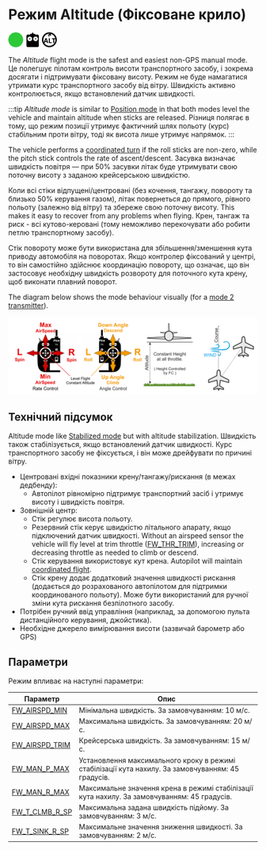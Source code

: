 # Режим Altitude (Фіксоване крило)

<img src="../../assets/site/difficulty_easy.png" title="Easy to fly" width="30px" />&nbsp;<img src="../../assets/site/remote_control.svg" title="Manual/Remote control required" width="30px" />&nbsp;<img src="../../assets/site/altitude_icon.svg" title="Altitude required (e.g. Baro, Rangefinder)" width="30px" />

The _Altitude_ flight mode is the safest and easiest non-GPS manual mode.
Це полегшує пілотам контроль висоти транспортного засобу, і зокрема досягати і підтримувати фіксовану висоту.
Режим не буде намагатися утримати курс транспортного засобу від вітру.
Швидкість активно контролюється, якщо встановлений датчик швидкості.

:::tip
_Altitude mode_ is similar to [Position mode](../flight_modes_fw/position.md) in that both modes level the vehicle and maintain altitude when sticks are released.
Різниця полягає в тому, що режим позиції утримує фактичний шлях польоту (курс) стабільним проти вітру, тоді як висота лише утримує напрямок.
:::

The vehicle performs a [coordinated turn](https://en.wikipedia.org/wiki/Coordinated_flight) if the roll sticks are non-zero, while the pitch stick controls the rate of ascent/descent.
Засувка визначає швидкість повітря — при 50% засувки літак буде утримувати свою поточну висоту з заданою крейсерською швидкістю.

Коли всі стіки відпущені/центровані (без кочення, тангажу, повороту та близько 50% керування газом), літак повернеться до прямого, рівного польоту (залежно від вітру) та збереже свою поточну висоту.
This makes it easy to recover from any problems when flying.
Крен, тангаж та риск - всі кутово-керовані (тому неможливо перекочувати або робити петлю транспортному засобу).

Стік повороту може бути використана для збільшення/зменшення кута приводу автомобіля на поворотах.
Якщо контролер фіксований у центрі, то він самостійно здійснює координацію повороту, що означає, що він застосовує необхідну швидкість розвороту для поточного кута крену, щоб виконати плавний поворот.

The diagram below shows the mode behaviour visually (for a [mode 2 transmitter](../getting_started/rc_transmitter_receiver.md#transmitter_modes)).

![Altitude Control FW](../../assets/flight_modes/altitude_fw.png)

## Технічний підсумок

Altitude mode like [Stabilized mode](../flight_modes_fw/stabilized.md) but with altitude stabilization.
Швидкість також стабілізується, якщо встановлений датчик швидкості.
Курс транспортного засобу не фіксується, і він може дрейфувати по причині вітру.

- Центровані вхідні показники крену/тангажу/рискання (в межах дедбенду):
  - Автопілот рівномірно підтримує транспортний засіб і утримує висоту і швидкість повітря.
- Зовнішній центр:
  - Стік регулює висота польоту.
  - Резервний стік керує швидкістю літального апарату, якщо підключений датчик швидкості. Without an airspeed sensor the vehicle will fly level at trim throttle ([FW_THR_TRIM](../advanced_config/parameter_reference.md#FW_THR_TRIM)), increasing or decreasing throttle as needed to climb or descend.
  - Стік керування використовує кут крена. Autopilot will maintain [coordinated flight](https://en.wikipedia.org/wiki/Coordinated_flight).
  - Стік крену додає додатковий значення швидкості рискання (додається до розрахованого автопілотом для підтримки координованого польоту).
    Може бути використаний для ручної зміни кута рискання безпілотного засобу.
- Потрібен ручний ввід управління (наприклад, за допомогою пульта дистанційного керування, джойстика).
- Необхідне джерело вимірювання висоти (зазвичай барометр або GPS)

## Параметри

Режим впливає на наступні параметри:

| Параметр                                                                                                                                                                                  | Опис                                                                                                                                               |
| ----------------------------------------------------------------------------------------------------------------------------------------------------------------------------------------- | -------------------------------------------------------------------------------------------------------------------------------------------------- |
| <a id="FW_AIRSPD_MIN"></a>[FW_AIRSPD_MIN](../advanced_config/parameter_reference.md#FW_AIRSPD_MIN)                                              | Мінімальна швидкість. За замовчуванням: 10 м/с.                                                    |
| <a id="FW_AIRSPD_MAX"></a>[FW_AIRSPD_MAX](../advanced_config/parameter_reference.md#FW_AIRSPD_MAX)                                              | Максимальна швидкість. За замовчуванням: 20 м/с.                                                   |
| <a id="FW_AIRSPD_TRIM"></a>[FW_AIRSPD_TRIM](../advanced_config/parameter_reference.md#FW_AIRSPD_TRIM)                                           | Крейсерська швидкість. За замовчуванням: 15 м/с.                                                   |
| <a id="FW_MAN_P_MAX"></a>[FW_MAN_P_MAX](../advanced_config/parameter_reference.md#FW_MAN_P_MAX)                            | Установлення максимального кроку в режимі стабілізації кута нахилу. За замовчуванням: 45 градусів. |
| <a id="FW_MAN_R_MAX"></a>[FW_MAN_R_MAX](../advanced_config/parameter_reference.md#FW_MAN_R_MAX)                            | Максимальне значення крена в режимі стабілізації кута нахилу. За замовчуванням: 45 градусів.       |
| <a id="FW_T_CLMB_R_SP"></a>[FW_T_CLMB_R_SP](../advanced_config/parameter_reference.md#FW_T_CLMB_R_SP) | Максимальна задана швидкість підйому. За замовчуванням: 3 м/с.                                     |
| <a id="FW_T_SINK_R_SP"></a>[FW_T_SINK_R_SP](../advanced_config/parameter_reference.md#FW_T_SINK_R_SP) | Максимальне значення зниження швидкості. За замовчуванням: 2 м/с.                                  |

<!--
FW notes:
FW position controller is basically 2 independent pieces
* L1 is for navigation - determines the roll and yaw needed to achieve the desired waypoint (or loiter)
* TECS is for speed and height control - determines throttle and elevator position needed to achieve the commanded altitude and airspeed
Overall that gives you an attitude setpoint (roll, pitch, yaw) and throttle which is sent off to the attitude controller
-->
